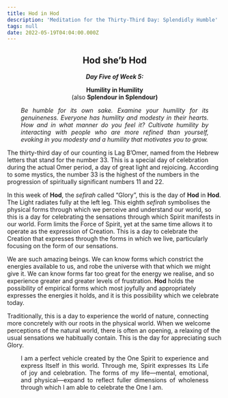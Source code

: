 ```yaml
---
title: Hod in Hod
description: 'Meditation for the Thirty-Third Day: Splendidly Humble'
tags: null
date: 2022-05-19T04:04:00.000Z
---
```


<div style="font-weight: bold; text-align:center">
<h2>Hod she’b Hod</h2>
<i>Day Five of Week 5:</i> 
<p>Humility in Humility<br />
<span style="font-weight: normal">(also </span>Splendour in Splendour)</p>

</div>
<div style="text-align: justify; margin-left: 2rem; margin-right: 2rem;">

_Be humble for its own sake. Examine your humility for its genuineness. Everyone has humility and modesty in their hearts. How and in what manner do you feel it? Cultivate humility by interacting with people who are more refined than yourself, evoking in you modesty and a humility that motivates you to grow._

</div>

The thirty-third day of our counting is Lag B’Omer, named from the Hebrew letters that stand for the number 33. This is a special day of celebration during the actual Omer period, a day of great light and rejoicing. According to some mystics, the number 33 is the highest of the numbers in the progression of spiritually significant numbers 11 and 22.

In this week of **Hod**, the _sefirah_ called “Glory”, this is the day of **Hod** in **Hod**. The Light radiates fully at the left leg. This eighth _sefirah_ symbolises the physical forms through which we perceive and understand our world, so this is a day for celebrating the sensations through which Spirit manifests in our world. Form limits the Force of Spirit, yet at the same time allows it to operate as the expression of Creation. This is a day to celebrate the Creation that expresses through the forms in which we live, particularly focusing on the form of our sensations.

We are such amazing beings. We can know forms which constrict the energies available to us, and robe the universe with that which we might give it. We can know forms far too great for the energy we realise, and so experience greater and greater levels of frustration. **Hod** holds the possibility of empirical forms which most joyfully and appropriately expresses the energies it holds, and it is this possibility which we celebrate today.

Traditionally, this is a day to experience the world of nature, connecting more concretely with our roots in the physical world. When we welcome perceptions of the natural world, there is often an opening, a relaxing of the usual sensations we habitually contain. This is the day for appreciating such Glory.

<div style="text-align: justify; margin-left: 2rem; margin-right: 2rem;">

I am a perfect vehicle created by the One Spirit to experience and express Itself in this world. Through me, Spirit expresses Its Life of joy and celebration. The forms of my life&mdash;mental, emotional, and physical&mdash;expand to reflect fuller dimensions of wholeness through which I am able to celebrate the One I am.

</div>
